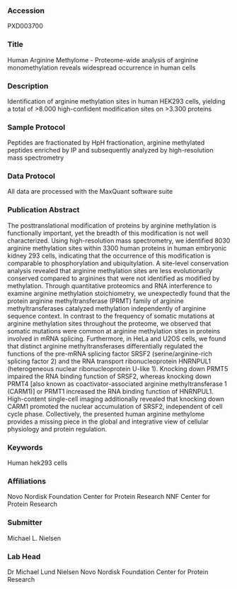 ### Accession
PXD003700

### Title
Human Arginine Methylome -  Proteome-wide analysis of arginine monomethylation reveals widespread occurrence in human cells

### Description
Identification of arginine methylation sites in human HEK293 cells, yielding a total of >8.000 high-confident modification sites on >3.300 proteins

### Sample Protocol
Peptides are fractionated by HpH fractionation, arginine methylated peptides enriched by IP and subsequently analyzed by high-resolution mass spectrometry

### Data Protocol
All data are processed with the MaxQuant software suite

### Publication Abstract
The posttranslational modification of proteins by arginine methylation is functionally important, yet the breadth of this modification is not well characterized. Using high-resolution mass spectrometry, we identified 8030 arginine methylation sites within 3300 human proteins in human embryonic kidney 293 cells, indicating that the occurrence of this modification is comparable to phosphorylation and ubiquitylation. A site-level conservation analysis revealed that arginine methylation sites are less evolutionarily conserved compared to arginines that were not identified as modified by methylation. Through quantitative proteomics and RNA interference to examine arginine methylation stoichiometry, we unexpectedly found that the protein arginine methyltransferase (PRMT) family of arginine methyltransferases catalyzed methylation independently of arginine sequence context. In contrast to the frequency of somatic mutations at arginine methylation sites throughout the proteome, we observed that somatic mutations were common at arginine methylation sites in proteins involved in mRNA splicing. Furthermore, in HeLa and U2OS cells, we found that distinct arginine methyltransferases differentially regulated the functions of the pre-mRNA splicing factor SRSF2 (serine/arginine-rich splicing factor 2) and the RNA transport ribonucleoprotein HNRNPUL1 (heterogeneous nuclear ribonucleoprotein U-like 1). Knocking down PRMT5 impaired the RNA binding function of SRSF2, whereas knocking down PRMT4 [also known as coactivator-associated arginine methyltransferase 1 (CARM1)] or PRMT1 increased the RNA binding function of HNRNPUL1. High-content single-cell imaging additionally revealed that knocking down CARM1 promoted the nuclear accumulation of SRSF2, independent of cell cycle phase. Collectively, the presented human arginine methylome provides a missing piece in the global and integrative view of cellular physiology and protein regulation.

### Keywords
Human hek293 cells

### Affiliations
Novo Nordisk Foundation Center for Protein Research
NNF Center for Protein Research

### Submitter
Michael L. Nielsen

### Lab Head
Dr Michael Lund Nielsen
Novo Nordisk Foundation Center for Protein Research


